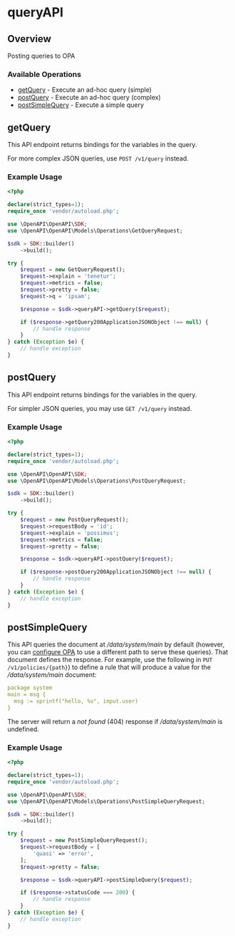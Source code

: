 # queryAPI

## Overview

Posting queries to OPA

### Available Operations

* [getQuery](#getquery) - Execute an ad-hoc query (simple)
* [postQuery](#postquery) - Execute an ad-hoc query (complex)
* [postSimpleQuery](#postsimplequery) - Execute a simple query

## getQuery

This API endpoint returns bindings for the variables in the query.

For more complex JSON queries, use `POST /v1/query` instead.

### Example Usage

```php
<?php

declare(strict_types=1);
require_once 'vendor/autoload.php';

use \OpenAPI\OpenAPI\SDK;
use \OpenAPI\OpenAPI\Models\Operations\GetQueryRequest;

$sdk = SDK::builder()
    ->build();

try {
    $request = new GetQueryRequest();
    $request->explain = 'tenetur';
    $request->metrics = false;
    $request->pretty = false;
    $request->q = 'ipsam';

    $response = $sdk->queryAPI->getQuery($request);

    if ($response->getQuery200ApplicationJSONObject !== null) {
        // handle response
    }
} catch (Exception $e) {
    // handle exception
}
```

## postQuery

This API endpoint returns bindings for the variables in the query.

For simpler JSON queries, you may use `GET /v1/query` instead.

### Example Usage

```php
<?php

declare(strict_types=1);
require_once 'vendor/autoload.php';

use \OpenAPI\OpenAPI\SDK;
use \OpenAPI\OpenAPI\Models\Operations\PostQueryRequest;

$sdk = SDK::builder()
    ->build();

try {
    $request = new PostQueryRequest();
    $request->requestBody = 'id';
    $request->explain = 'possimus';
    $request->metrics = false;
    $request->pretty = false;

    $response = $sdk->queryAPI->postQuery($request);

    if ($response->postQuery200ApplicationJSONObject !== null) {
        // handle response
    }
} catch (Exception $e) {
    // handle exception
}
```

## postSimpleQuery

This API queries the document at */data/system/main* by default (however, you can [configure OPA](https://www.openpolicyagent.org/docs/latest/configuration/) to use a different path to serve these queries). That document defines the response.
For example, use the following in `PUT /v1/policies/{path}`) to define a rule that will produce a value for the */data/system/main* document:

  ```yaml
  package system
  main = msg {
    msg := sprintf("hello, %v", input.user)
  }
  ```

The server will return a *not found* (404) response if */data/system/main* is undefined.

### Example Usage

```php
<?php

declare(strict_types=1);
require_once 'vendor/autoload.php';

use \OpenAPI\OpenAPI\SDK;
use \OpenAPI\OpenAPI\Models\Operations\PostSimpleQueryRequest;

$sdk = SDK::builder()
    ->build();

try {
    $request = new PostSimpleQueryRequest();
    $request->requestBody = [
        'quasi' => 'error',
    ];
    $request->pretty = false;

    $response = $sdk->queryAPI->postSimpleQuery($request);

    if ($response->statusCode === 200) {
        // handle response
    }
} catch (Exception $e) {
    // handle exception
}
```
